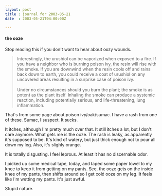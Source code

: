 ```yaml
---
layout: post
title : journal for 2003-05-21
date  : 2003-05-21T04:00:00Z

---
```

<h4>the ooze</h4>Stop reading this if you don't want to hear about oozy wounds.

<blockquote> Interestingly, the urushiol can be vaporized when exposed to a fire. If you have a neighbor who is burning poison ivy, the resin will rise with the smoke. If you are downwind when the resin cools off and rains back down to earth, you could receive a coat of urushiol on any uncovered areas resulting in a surprise case of poison ivy.  <br /><br /> Under no circumstances should you burn the plant; the smoke is as potent as the plant itself. Inhaling the smoke can produce a systemic reaction, including potentially serious, and life-threatening, lung inflammation. </blockquote>

That's from some page about poison ivy/oak/sumac.  I have a rash from one of these.  Sumac, I suspect.  It sucks.

It itches, although I'm pretty much over that.  It still itches a lot, but I don't care anymore.  What gets me is the ooze.  The rash is leaky, as apparently it's supposed to be.  It's kind of watery, but just thick enough not to pour all down my leg.  Also, it's slighly orange.

It is totally disgusting.  I feel leprous.  At least it has no discernable odor.

I picked up some medical tape, today, and taped some paper towel to my knee to keep it from getting on my pants.  See, the ooze gets on the inside knee of my pants, then shifts around so I get cold ooze on my leg.  It feels like I'm wetting my pants.  It's just awful.

Stupid nature.

